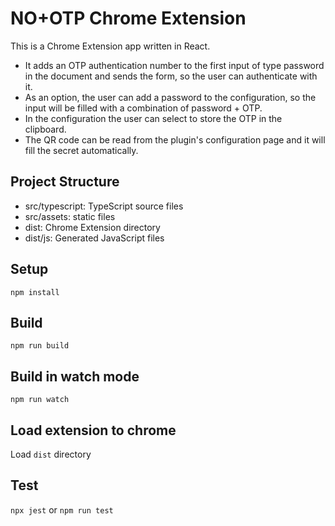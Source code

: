 # NO+OTP Chrome Extension

This is a Chrome Extension app written in React.

- It adds an OTP authentication number to the first input of type password in the document and sends the form, so the user can authenticate with it.
- As an option, the user can add a password to the configuration, so the input will be filled with a combination of password + OTP.
- In the configuration the user can select to store the OTP in the clipboard.
- The QR code can be read from the plugin's configuration page and it will fill the secret automatically.

## Project Structure

* src/typescript: TypeScript source files
* src/assets: static files
* dist: Chrome Extension directory
* dist/js: Generated JavaScript files

## Setup

```
npm install
```

## Build

```
npm run build
```

## Build in watch mode

```
npm run watch
```

## Load extension to chrome

Load `dist` directory

## Test
`npx jest` or `npm run test`

